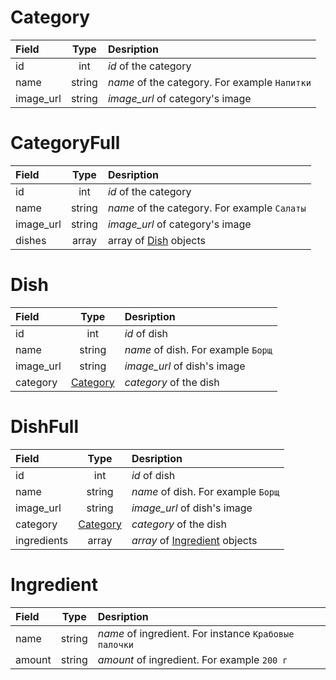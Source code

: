 # Category

Field     | Type        | Desription
:-------- | :---------: | :---------------------------- 
id        | int         | *id* of the category              
name      | string      | *name* of the category. For example `Напитки` 
image_url | string      | *image_url* of category's image 

# CategoryFull
Field     | Type        | Desription
:-------- | :---------: | :---------------------------- 
id        | int         | *id* of the category              
name      | string      | *name* of the category. For example `Салаты` 
image_url | string      | *image_url* of category's image 
dishes    | array       | array of [Dish](#dish) objects 


# Dish

Field     | Type                       | Desription
:-------- | :------------------------: | :---------------------------- 
id        | int                        | *id* of dish              
name      | string                     | *name* of dish. For example `Борщ` 
image_url | string                     | *image_url* of dish's image 
category  | [Category](#category)      | *category* of the dish 


# DishFull

Field        | Type                  | Desription
:----------- | :-------------------: | :---------------------------- 
id           | int                   | *id* of dish              
name         | string                | *name* of dish. For example `Борщ` 
image_url    | string                | *image_url* of dish's image 
category     | [Category](#category) | *category* of the dish 
ingredients  | array                 | *array* of [Ingredient](#ingredient) objects


# Ingredient

Field     | Type                       | Desription
:-------- | :------------------------: | :----------------------------          
name      | string                     | *name* of ingredient. For instance `Крабовые палочки`
amount    | string                     | *amount* of ingredient. For example `200 г` 
